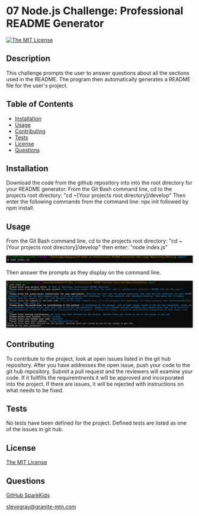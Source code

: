 
  # 07 Node.js Challenge: Professional README Generator

  [![The MIT License](https://img.shields.io/badge/License-MIT-yellow.svg)](https://opensource.org/licenses/MIT)

  ## Description

  This challenge prompts the user to answer questions about all the sections used in the README. The program then automatically generates a README file for the user's project. 
    
    
  ## Table of Contents 
       
  - [Installation](#installation)
  - [Usage](#usage)
  - [Contributing](#contributing)
  - [Tests](#tests)
  - [License](#license)
  - [Questions](#questions)
      
  ## Installation
      
  Download the code from the github repository into into the root directory for your README generator.  From the Git Bash command line, cd to the projects root directory: "cd ~[Your projects root directory]/develop" Then enter the following commands from the command line: npx init followed by npm install. 
  
  ## Usage
      
  From the Git Bash command line, cd to the projects root directory: "cd ~[Your projects root directory]/develop" then enter: "node index.js"

  ![Start The README Generator](assets/images/Invoke-README-Generator.png)

  Then answer the prompts as they display on the command line.

  ![Answer the prompts](assets/images/README-Prompts-Answers.png)


      
      
  ## Contributing

  To contribute to the project, look at open issues listed in the git hub repository. After you have addresses the open issue, push your code to the git hub repository. Submit a pull request and the reviewers will examine your code. If it fullfills the requiremtnents it will be approved and incorporated into the project. If there are issues, it will be rejected with instructions on what needs to be fixed.

  ## Tests

  No tests have been defined for the project. Defined tests are listed as one of the issues in git hub.
      
    
  ## License

  [The MIT License](https://opensource.org/licenses/MIT)

 
  ## Questions

  [GitHub SparkKids](https://github.com/SparkKids)

  [stevegray@granite-mtn.com](mailto:stevegray@granite-mtn.com)



    
    
  